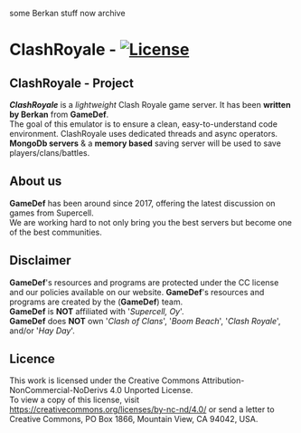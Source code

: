some Berkan stuff now archive

# ClashRoyale - [![License](https://i.creativecommons.org/l/by-nc-nd/4.0/80x15.png)](https://creativecommons.org/licenses/by-nc-nd/4.0/)

## ClashRoyale - Project
***ClashRoyale*** is a _lightweight_ Clash Royale game server.
It has been **written by Berkan** from **GameDef**.  
The goal of this emulator is to ensure a clean, easy-to-understand code environment.
ClashRoyale uses dedicated threads and async operators. 
**MongoDb servers** & a **memory based** saving server will be used to save players/clans/battles.

## About us
**GameDef** has been around since 2017, offering the latest discussion on games from Supercell.  
We are working hard to not only bring you the best servers but become one of the best communities.

## Disclaimer
**GameDef**'s resources and programs are protected under the CC license and our policies available on our website.
**GameDef**'s resources and programs are created by the (**GameDef**) team.  
**GameDef** is **NOT** affiliated with '_Supercell, Oy_'.  
**GameDef** does **NOT** own '_Clash of Clans_', '_Boom Beach_', '_Clash Royale_', and/or '_Hay Day_'.

## Licence
This work is licensed under the Creative Commons Attribution-NonCommercial-NoDerivs 4.0 Unported License.  
To view a copy of this license, visit https://creativecommons.org/licenses/by-nc-nd/4.0/ or send a letter to Creative Commons, PO Box 1866, Mountain View, CA 94042, USA.
